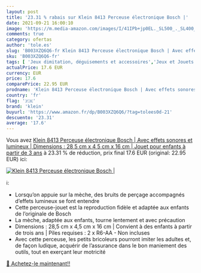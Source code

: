 ```yaml
---
layout: post
title: '23.31 % rabais sur Klein 8413 Perceuse électronique Bosch |'
date: 2021-09-21 16:00:10
image: 'https://m.media-amazon.com/images/I/41IPb+jp0EL._SL500_._SL400_.jpg'
comments: true
category: ofertas
author: 'tole.es'
slug: 'B003XZQ6Q6-fr Klein 8413 Perceuse électronique Bosch | Avec effets...'
sku: 'B003XZQ6Q6-fr'
tags: [ 'Jeux dimitation, déguisements et accessoires','Jeux et Jouets','Jeux et jouets','Outils et établis','klein', ]
actualPrice: 17.6 EUR
currency: EUR
price: 17.6
comparePrice: 22.95 EUR
prodname: 'Klein 8413 Perceuse électronique Bosch | Avec effets sonores et lumineux | Dimensions : 28 5 cm x 4 5 cm x 16 cm | Jouet pour enfants à partir de 3 ans'
country: 'fr'
flag: '🇫🇷'
brand: 'klein'
buyurl: 'https://www.amazon.fr/dp/B003XZQ6Q6/?tag=tolees0d-21'
descuento: '23.31'
average: '17.6'
---
```


Vous avez [Klein 8413 Perceuse électronique Bosch | Avec effets sonores et lumineux | Dimensions : 28 5 cm x 4 5 cm x 16 cm | Jouet pour enfants à partir de 3 ans](https://www.amazon.fr/dp/B003XZQ6Q6/?tag=tolees0d-21)  à  23.31 % de réduction, prix final  17.6 EUR (original: 22.95 EUR) ici:

[![Klein 8413 Perceuse électronique Bosch |](https://m.media-amazon.com/images/I/41IPb+jp0EL._SL500_._SL400_.jpg)](https://www.amazon.fr/dp/B003XZQ6Q6/?tag=tolees0d-21)

ℹ️:

- Lorsqu’on appuie sur la mèche, des bruits de perçage accompagnés d’effets lumineux se font entendre
- Cette perceuse-jouet est la reproduction fidèle et adaptée aux enfants de l’originale de Bosch
- La mèche, adaptée aux enfants, tourne lentement et avec précaution
- Dimensions : 28,5 cm x 4,5 cm x 16 cm | Convient à des enfants à partir de trois ans | Piles requises : 2 x R6-AA - Non incluses
- Avec cette perceuse, les petits bricoleurs pourront imiter les adultes et, de façon ludique, acquérir de l’assurance dans le bon maniement des outils, tout en exerçant leur motricité

[🛒 Achetez-le maintenant!!](https://www.amazon.fr/dp/B003XZQ6Q6/?tag=tolees0d-21)
